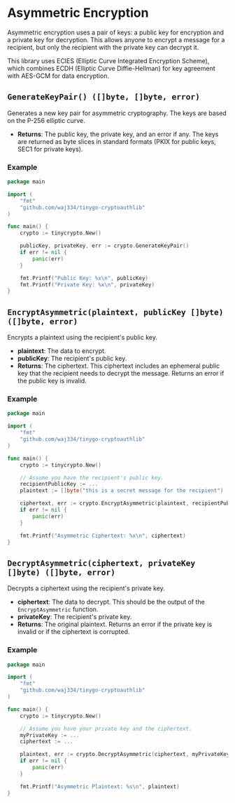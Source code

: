 # Asymmetric Encryption

Asymmetric encryption uses a pair of keys: a public key for encryption and a private key for decryption. This allows anyone to encrypt a message for a recipient, but only the recipient with the private key can decrypt it.

This library uses ECIES (Elliptic Curve Integrated Encryption Scheme), which combines ECDH (Elliptic Curve Diffie-Hellman) for key agreement with AES-GCM for data encryption.

## `GenerateKeyPair() ([]byte, []byte, error)`

Generates a new key pair for asymmetric cryptography. The keys are based on the P-256 elliptic curve.

- **Returns**: The public key, the private key, and an error if any. The keys are returned as byte slices in standard formats (PKIX for public keys, SEC1 for private keys).

### Example

```go
package main

import (
	"fmt"
	"github.com/waj334/tinygo-cryptoauthlib"
)

func main() {
	crypto := tinycrypto.New()

	publicKey, privateKey, err := crypto.GenerateKeyPair()
	if err != nil {
		panic(err)
	}

	fmt.Printf("Public Key: %x\n", publicKey)
	fmt.Printf("Private Key: %x\n", privateKey)
}
```

## `EncryptAsymmetric(plaintext, publicKey []byte) ([]byte, error)`

Encrypts a plaintext using the recipient's public key.

- **plaintext**: The data to encrypt.
- **publicKey**: The recipient's public key.
- **Returns**: The ciphertext. This ciphertext includes an ephemeral public key that the recipient needs to decrypt the message. Returns an error if the public key is invalid.

### Example

```go
package main

import (
	"fmt"
	"github.com/waj334/tinygo-cryptoauthlib"
)

func main() {
	crypto := tinycrypto.New()

	// Assume you have the recipient's public key.
	recipientPublicKey := ...
	plaintext := []byte("this is a secret message for the recipient")

	ciphertext, err := crypto.EncryptAsymmetric(plaintext, recipientPublicKey)
	if err != nil {
		panic(err)
	}

	fmt.Printf("Asymmetric Ciphertext: %x\n", ciphertext)
}
```

## `DecryptAsymmetric(ciphertext, privateKey []byte) ([]byte, error)`

Decrypts a ciphertext using the recipient's private key.

- **ciphertext**: The data to decrypt. This should be the output of the `EncryptAsymmetric` function.
- **privateKey**: The recipient's private key.
- **Returns**: The original plaintext. Returns an error if the private key is invalid or if the ciphertext is corrupted.

### Example

```go
package main

import (
	"fmt"
	"github.com/waj334/tinygo-cryptoauthlib"
)

func main() {
	crypto := tinycrypto.New()

	// Assume you have your private key and the ciphertext.
	myPrivateKey := ...
	ciphertext := ...

	plaintext, err := crypto.DecryptAsymmetric(ciphertext, myPrivateKey)
	if err != nil {
		panic(err)
	}

	fmt.Printf("Asymmetric Plaintext: %s\n", plaintext)
}
```
